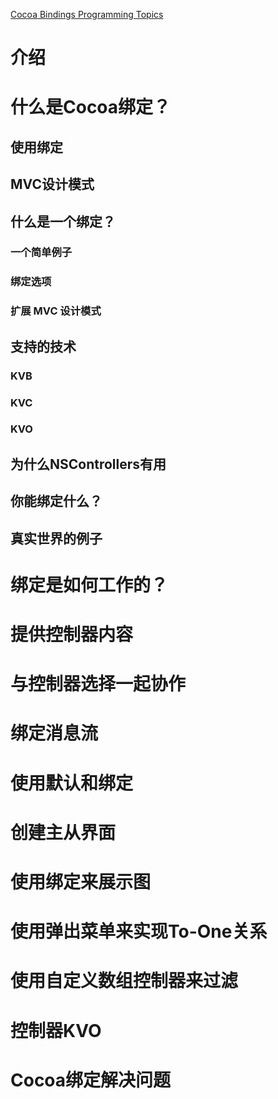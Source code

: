 [Cocoa Bindings Programming Topics](https://developer.apple.com/library/archive/documentation/Cocoa/Conceptual/CocoaBindings/CocoaBindings.html#//apple_ref/doc/uid/10000167i)

# 介绍

# 什么是Cocoa绑定？

## 使用绑定

## MVC设计模式

## 什么是一个绑定？

### 一个简单例子

### 绑定选项

### 扩展 MVC 设计模式

## 支持的技术

### KVB

### KVC

### KVO

## 为什么NSControllers有用

## 你能绑定什么？

## 真实世界的例子

# 绑定是如何工作的？

# 提供控制器内容

# 与控制器选择一起协作

# 绑定消息流

# 使用默认和绑定

# 创建主从界面

# 使用绑定来展示图

# 使用弹出菜单来实现To-One关系

# 使用自定义数组控制器来过滤

# 控制器KVO

# Cocoa绑定解决问题